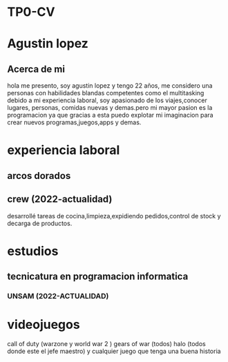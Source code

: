 # TP0-CV
# Agustin lopez
## Acerca de mi
hola me presento, soy agustin lopez  y tengo 22 años, me considero una personas con habilidades blandas competentes como el multitasking debido a mi experiencia laboral, soy apasionado de los viajes,conocer lugares, personas, comidas nuevas y demas.pero mi mayor pasion es la programacion ya que gracias a esta puedo explotar mi imaginacion para crear nuevos programas,juegos,apps y demas.

# experiencia laboral
## arcos dorados
## crew (2022-actualidad)
desarrollé tareas de cocina,limpieza,expidiendo pedidos,control de stock y decarga de productos.

# estudios
## tecnicatura en programacion informatica
### UNSAM (2022-ACTUALIDAD)

# videojuegos
call of duty (warzone y world war 2
)
gears of war (todos)
halo (todos donde este el jefe maestro)
y cualquier juego que tenga una buena historia